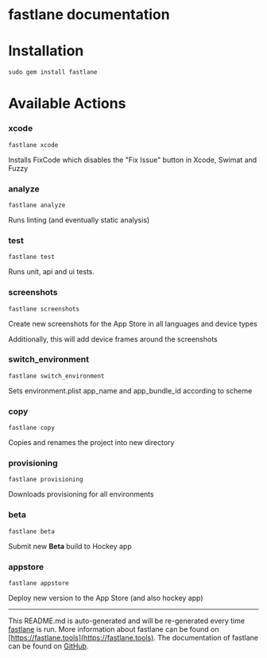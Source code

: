 fastlane documentation
================
# Installation
```
sudo gem install fastlane
```
# Available Actions
### xcode
```
fastlane xcode
```
Installs FixCode which disables the "Fix Issue" button in Xcode, Swimat and Fuzzy 
### analyze
```
fastlane analyze
```
Runs linting (and eventually static analysis)
### test
```
fastlane test
```
Runs unit, api and ui tests.
### screenshots
```
fastlane screenshots
```
Create new screenshots for the App Store in all languages and device types

Additionally, this will add device frames around the screenshots
### switch_environment
```
fastlane switch_environment
```
Sets environment.plist app_name and app_bundle_id according to scheme
### copy
```
fastlane copy
```
Copies and renames the project into new directory
### provisioning
```
fastlane provisioning
```
Downloads provisioning for all environments
### beta
```
fastlane beta
```
Submit new **Beta** build to Hockey app
### appstore
```
fastlane appstore
```
Deploy new version to the App Store (and also hockey app)

----

This README.md is auto-generated and will be re-generated every time [fastlane](https://fastlane.tools) is run.
More information about fastlane can be found on [https://fastlane.tools](https://fastlane.tools).
The documentation of fastlane can be found on [GitHub](https://github.com/fastlane/fastlane/tree/master/fastlane).